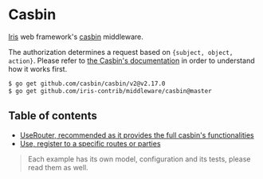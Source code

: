 # Casbin

[Iris](https://github.com/kataras/iris) web framework's [casbin](https://github.com/casbin/casbin) middleware.

The authorization determines a request based on `{subject, object, action}`. Please refer to [the Casbin's documentation](https://github.com/casbin/casbin) in order to understand how it works first.

```sh
$ go get github.com/casbin/casbin/v2@v2.17.0
$ go get github.com/iris-contrib/middleware/casbin@master
```

## Table of contents

- [UseRouter, recommended as it provides the full casbin's functionalities](_examples/router/main.go)
- [Use, register to a specific routes or parties](_examples/middleware/main.go)

> Each example has its own model, configuration and its tests, please read them as well.